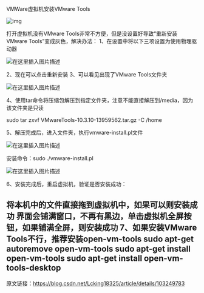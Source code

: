 VMWare虚拟机安装VMware Tools

![img](https://gitee.com/lichaikui/picture/raw/master/tupian/watermark,type_ZmFuZ3poZW5naGVpdGk,shadow_10,text_aHR0cHM6Ly9ibG9nLmNzZG4ubmV0L0xja2luZzE4MzI1,size_16,color_FFFFFF,t_70.png)

打开虚拟机没有VMware Tools非常不方便，但是没设置好导致“重新安装VMware Tools”变成灰色，解决办法：
1、在设置中将以下三项设置为使用物理驱动器

![在这里插入图片描述](https://gitee.com/lichaikui/picture/raw/master/tupian/watermark,type_ZmFuZ3poZW5naGVpdGk,shadow_10,text_aHR0cHM6Ly9ibG9nLmNzZG4ubmV0L0xja2luZzE4MzI1,size_16,color_FFFFFF,t_70-16375933178022.png)

2、现在可以点击重新安装
3、可以看见出现了VMware Tools文件夹

![在这里插入图片描述](https://gitee.com/lichaikui/picture/raw/master/tupian/watermark,type_ZmFuZ3poZW5naGVpdGk,shadow_10,text_aHR0cHM6Ly9ibG9nLmNzZG4ubmV0L0xja2luZzE4MzI1,size_16,color_FFFFFF,t_70-16375933708564.png)

4、使用tar命令将压缩包解压到指定文件夹，注意不能直接解压到/media，因为该文件夹是只读

sudo tar zxvf VMwareTools-10.3.10-13959562.tar.gz -C /home

5、解压完成后，进入文件夹，执行vmware-install.pl文件

![在这里插入图片描述](https://gitee.com/lichaikui/picture/raw/master/tupian/20191126091326449.png)

安装命令：sudo ./vmware-install.pl

![在这里插入图片描述](https://gitee.com/lichaikui/picture/raw/master/tupian/20191126091519884.png)

6、安装完成后，重启虚拟机，验证是否安装成功：

将本机中的文件直接拖到虚拟机中，如果可以则安装成功
界面会铺满窗口，不再有黑边，单击虚拟机全屏按钮，如果铺满全屏，则安装成功
7、如果安装VMware Tools不行，推荐安装open-vm-tools
sudo apt-get autoremove open-vm-tools
sudo apt-get install open-vm-tools
sudo apt-get install open-vm-tools-desktop
------------------------------------------------

原文链接：https://blog.csdn.net/Lcking18325/article/details/103249783